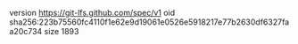 version https://git-lfs.github.com/spec/v1
oid sha256:223b75560fc4110f1e62e9d19061e0526e5918217e77b2630df6327faa20c734
size 1893
